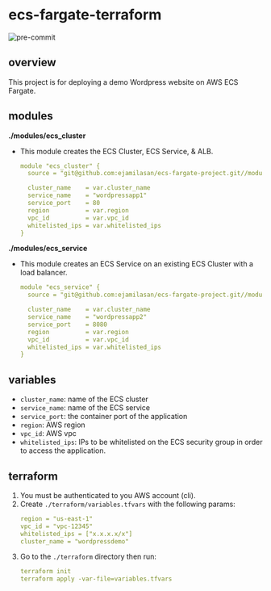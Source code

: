 # ecs-fargate-terraform

![pre-commit](https://github.com/ejamilasan/ecs-fargate-terraform/actions/workflows/pre-commit.yml/badge.svg)

## overview
This project is for deploying a demo Wordpress website on AWS ECS Fargate.

## modules
**./modules/ecs_cluster**
  * This module creates the ECS Cluster, ECS Service, & ALB.
    ```yaml
    module "ecs_cluster" {
      source = "git@github.com:ejamilasan/ecs-fargate-project.git//modules/ecs_cluster"

      cluster_name    = var.cluster_name
      service_name    = "wordpressapp1"
      service_port    = 80
      region          = var.region
      vpc_id          = var.vpc_id
      whitelisted_ips = var.whitelisted_ips
    }
    ```

**./modules/ecs_service**
  * This module creates an ECS Service on an existing ECS Cluster with a load balancer.
    ```yaml
    module "ecs_service" {
      source = "git@github.com:ejamilasan/ecs-fargate-project.git//modules/ecs_service"

      cluster_name    = var.cluster_name
      service_name    = "wordpressapp2"
      service_port    = 8080
      region          = var.region
      vpc_id          = var.vpc_id
      whitelisted_ips = var.whitelisted_ips
    }
    ```

## variables
  * `cluster_name`: name of the ECS cluster
  * `service_name`: name of the ECS service
  * `service_port`: the container port of the application
  * `region`: AWS region
  * `vpc_id`: AWS vpc
  * `whitelisted_ips`: IPs to be whitelisted on the ECS security group in order to access the application.

## terraform
  1. You must be authenticated to you AWS account (cli).
  2. Create `./terraform/variables.tfvars` with the following params:
      ```yaml
      region = "us-east-1"
      vpc_id = "vpc-12345"
      whitelisted_ips = ["x.x.x.x/x"]
      cluster_name = "wordpressdemo"
      ```
  2. Go to the `./terraform` directory then run:
      ```yaml
      terraform init
      terraform apply -var-file=variables.tfvars
      ```
